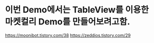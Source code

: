 #  이번 Demo에서는 TableView를 이용한 마켓컬리 Demo를 만들어보려고함.

https://moonibot.tistory.com/38
https://zeddios.tistory.com/29
